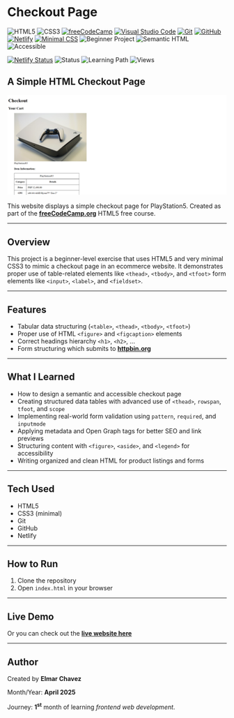 # Checkout Page

![HTML5](https://img.shields.io/badge/HTML5-E34F26?style=for-the-badge&logo=html5&logoColor=white)
![CSS3](https://img.shields.io/badge/CSS3-1572B6?style=for-the-badge&logo=css3&logoColor=white)
[![freeCodeCamp](https://img.shields.io/badge/freeCodeCamp-27273D?style=for-the-badge&logo=freecodecamp&logoColor=white)](https://www.freecodecamp.org/)
[![Visual Studio Code](https://img.shields.io/badge/VS%20Code-007ACC?style=for-the-badge&logo=visual-studio-code&logoColor=white)](https://code.visualstudio.com/)
[![Git](https://img.shields.io/badge/Git-F05032?style=for-the-badge&logo=git&logoColor=white)](https://git-scm.com/)
[![GitHub](https://img.shields.io/badge/GitHub-181717?style=for-the-badge&logo=github&logoColor=white)](https://github.com/)
[![Netlify](https://img.shields.io/badge/Netlify-00C7B7?style=for-the-badge&logo=netlify&logoColor=white)](https://www.netlify.com/)
[![Minimal CSS](https://img.shields.io/badge/Minimal%20CSS-lightgrey?style=for-the-badge&logo=css3&logoColor=white)](https://en.wikipedia.org/wiki/Cascading_Style_Sheets)
![Beginner Project](https://img.shields.io/badge/Beginner%20Project-25D366?style=for-the-badge)
![Semantic HTML](https://img.shields.io/badge/Semantic%20HTML-ff9800?style=for-the-badge)
![Accessible](https://img.shields.io/badge/Accessibility-A11Y-0052cc?style=for-the-badge)

[![Netlify Status](https://api.netlify.com/api/v1/badges/4bec3d5e-c2db-4e23-8e94-be73fd563e0e/deploy-status)](https://checkout-page-fcc-jiro.netlify.app/)
![Status](https://img.shields.io/badge/status-complete-brightgreen)
![Learning Path](https://img.shields.io/badge/learning%20path-month%201-blue)
![Views](https://visitor-badge.laobi.icu/badge?page_id=CodingWithJiro.freecodecamp-html-checkout-page&left_text=repo%20views)

## A Simple HTML Checkout Page

![Screenshot of the project](./screenshot.png)

This website displays a simple checkout page for PlayStation5. Created as part of the **[freeCodeCamp.org](https://www.freecodecamp.org/learn/full-stack-developer/)** HTML5 free course.

---

## Overview

This project is a beginner-level exercise that uses HTML5 and very minimal CSS3 to mimic a checkout page in an ecommerce website. It demonstrates proper use of table-related elements like `<thead>`, `<tbody>`, and `<tfoot>` form elements like `<input>`, `<label>`, and `<fieldset>`.

---

## Features

- Tabular data structuring (`<table>`, `<thead>`, `<tbody>`, `<tfoot>`)
- Proper use of HTML `<figure>` and `<figcaption>` elements
- Correct headings hierarchy `<h1>`, `<h2>`, ...
- Form structuring which submits to **[httpbin.org](https://httpbin.org/post)**

---

## What I Learned

- How to design a semantic and accessible checkout page
- Creating structured data tables with advanced use of `<thead>`, `rowspan`, `tfoot`, and `scope`
- Implementing real-world form validation using `pattern`, `required`, and `inputmode`
- Applying metadata and Open Graph tags for better SEO and link previews
- Structuring content with `<figure>`, `<aside>`, and `<legend>` for accessibility
- Writing organized and clean HTML for product listings and forms

---

## Tech Used

- HTML5
- CSS3 (minimal)
- Git
- GitHub
- Netlify

---

## How to Run

1. Clone the repository
2. Open `index.html` in your browser

---

## Live Demo

Or you can check out the **[live website here](https://checkout-page-fcc-jiro.netlify.app/)**

---

## Author

Created by **Elmar Chavez**

Month/Year: **April 2025**

Journey: **1<sup>st</sup>** month of learning _frontend web development_.
